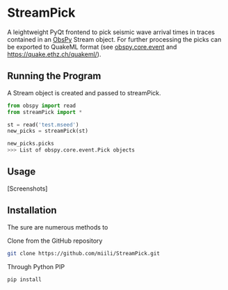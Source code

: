 StreamPick
==========

A leightweight PyQt frontend to pick seismic wave arrival times in traces contained in an [ObsPy](http://www.obspy.org) Stream object. For further processing the picks can be exported to QuakeML format (see [obspy.core.event](http://docs.obspy.org/master/packages/autogen/obspy.core.event.html) and https://quake.ethz.ch/quakeml/).

Running the Program
-------------------
A Stream object is created and passed to streamPick.

```python
from obspy import read
from streamPick import *

st = read('test.mseed')
new_picks = streamPick(st)

new_picks.picks
>>> List of obspy.core.event.Pick objects
```

Usage
-----

[Screenshots]

Installation
------------

The sure are numerous methods to 

Clone from the GitHub repository

```bash
git clone https://github.com/miili/StreamPick.git
```

Through Python PIP

```bash
pip install 
```

